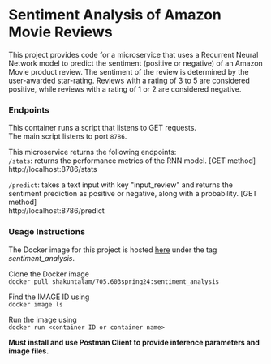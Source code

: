 # Sentiment Analysis of Amazon Movie Reviews

This project provides code for a microservice that uses a Recurrent Neural Network model to predict the sentiment (positive or negative) of an Amazon Movie product review. 
The sentiment of the review is determined by the user-awarded star-rating. Reviews with a rating of 3 to 5 are considered positive, while reviews with a rating of 1 or 2 are considered negative.

### Endpoints

This container runs a script that listens to GET requests. \
The main script listens to port `8786`.

This microservice returns the following endpoints: \
`/stats`: returns the performance metrics of the RNN model. [GET method] \
http://localhost:8786/stats 

`/predict`: takes a text input with key "input_review" and returns the sentiment prediction as positive or negative, along with a probability. [GET method] \
http://localhost:8786/predict

### Usage Instructions

The Docker image for this project is hosted [here](https://hub.docker.com/repository/docker/shakuntalam/705.603spring24/general) under the tag *sentiment_analysis*.

Clone the Docker image \
`docker pull shakuntalam/705.603spring24:sentiment_analysis`

Find the IMAGE ID using \
`docker image ls`

Run the image using \
`docker run <container ID or container name>`

**Must install and use Postman Client to provide inference parameters and image files.**